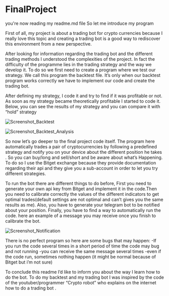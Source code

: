 # FinalProject

you're now reading my readme.md file 
So let me introduce my program 

First of all, my project is about a trading bot for crypto currencies because I really love this topic and creating a trading bot is a good way to rediscover this environment from a new perspective.

After looking for information regarding the trading bot and the different trading methods I understood the complexities of the project. In fact the difficulty of the programme lies in the trading strategy and the way we develop it. To do so we first need to create a program where we test our strategy. We call this program the backtest file. It’s only when our backtest program works correctly we have to implement our code and create the trading bot.  


After defining my strategy, I code it and try to find if it was profitable or not. As soon as my strategy became theoretically profitable I started to code it. Below, you can see the results of my strategy and you can compare it with “hold” strategy 

![Screenshot_Backtest](https://user-images.githubusercontent.com/113576613/206872520-9cf52277-a0cd-4c14-a312-5d59ead58ee0.png)

![Screenshot_Backtest_Analysis](https://user-images.githubusercontent.com/113576613/206872541-e0b59c3a-1fa7-4339-aecf-129c7f49d219.png)

So now let’s go deeper to the final project code itself. The program here automatically trades a pair of cryptocurrencies by following a predefined strategy and notify you on your device about the different position he takes . So you can buy/long and sell/short and be aware about what’s Happening. To do so I use the Bitget exchange because they provide documentation regarding their api and they give you a sub-account in order to let you try different strategies.


To run the bot there are different things to do before, First you need to generate your own api key from Bitget and implement it in the code.Then you need to calibrate correctly the values of the different indicators to get optimal trades(default settings are not optimal and can’t gives you the same results as me). Also, you have to generate your telegram bot to be notified about your position. Finally, you have to find a way to automatically run the code.
here an example of a message you may receive once you finish to calibrate the bot.

![Screenshot_Notification](https://user-images.githubusercontent.com/113576613/206872622-867946d3-75bb-4ec7-b993-085378a0b8c5.png)

There is no perfect program so here are some bugs that may happen:
-If you run the code several times in a short period of time the code may bug and not running
-you can receive the same message several times
-even if the code run, sometimes nothing happen (it might be normal because of Bitget but i’m not sure)


To conclude this readme I’d like to inform you about the way I learn how to do the bot. 
To do my backtest and my trading bot I was inspired by the code of the youtuber/programmer  “Crypto robot” who explains on the internet how to do a trading bot . 
